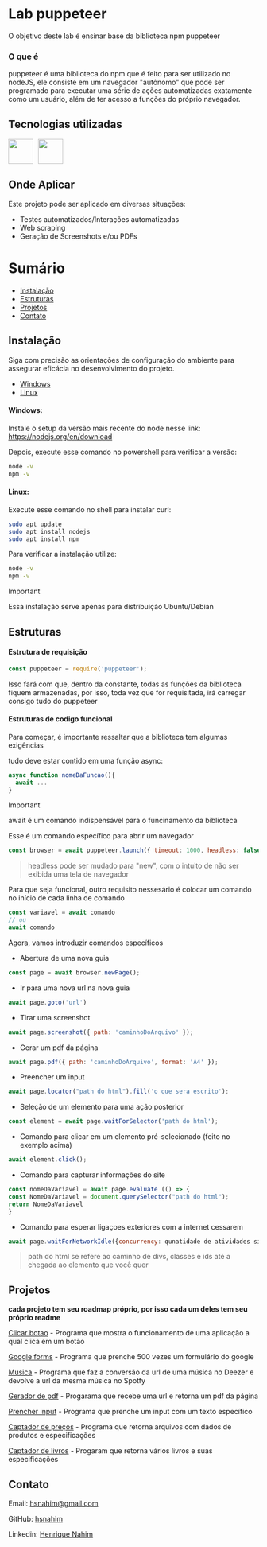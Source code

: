 <!-- Exemplo de uso do template: https://github.com/kspencerl/lab-springboot-basic-api -->

# Lab puppeteer
O objetivo deste lab é ensinar base da biblioteca npm puppeteer

### O que é
puppeteer é uma biblioteca do npm que é feito para ser utilizado no nodeJS, ele consiste em um navegador "autônomo" que pode ser programado para executar uma série de ações automatizadas exatamente como um usuário, além de ter acesso a funções do próprio navegador.

## Tecnologias utilizadas
<!-- Link com os badges para inserir abaixo https://devicon.dev/ -->
<div style="display: flex; gap: 10px;">
  <img width="50px" src="https://cdn.jsdelivr.net/gh/devicons/devicon@latest/icons/nodejs/nodejs-original-wordmark.svg"/>  
  <img width="50px" src="https://cdn.jsdelivr.net/gh/devicons/devicon/icons/npm/npm-original-wordmark.svg">
</div>

## Onde Aplicar
Este projeto pode ser aplicado em diversas situações:
- Testes automatizados/Interações automatizadas
- Web scraping
- Geração de Screenshots e/ou PDFs


# Sumário

* [Instalação](#instalação)
* [Estruturas](#estruturas)
* [Projetos](#projetos)
* [Contato](#contato)

## Instalação

Siga com precisão as orientações de configuração do ambiente para assegurar eficácia no desenvolvimento do projeto.

* [Windows](#windows)
* [Linux](#linux)

#### Windows:
Instale o setup da versão mais recente do node nesse link:
https://nodejs.org/en/download

Depois, execute esse comando no powershell para verificar a versão:
```bash
node -v
npm -v
```
#### Linux:
Execute esse comando no shell para instalar curl:
```bash
sudo apt update
sudo apt install nodejs
sudo apt install npm
```
Para verificar a instalação utilize:
```bash
node -v
npm -v
```
> [!IMPORTANT]
> Essa instalação serve apenas para distribuição Ubuntu/Debian

## Estruturas

#### Estrutura de requisição
```js
const puppeteer = require('puppeteer');
```
Isso fará com que, dentro da constante, todas as funções da biblioteca fiquem armazenadas, por isso, toda vez que for requisitada, irá carregar consigo tudo do puppeteer

#### Estruturas de codigo funcional
Para começar, é importante ressaltar que a biblioteca tem algumas exigências

tudo deve estar contido em uma função async:
```js
async function nomeDaFuncao(){
  await ...
}
```
> [!IMPORTANT]
> await é um comando indispensável para o funcinamento da biblioteca

Esse é um comando específico para abrir um navegador
```js
const browser = await puppeteer.launch({ timeout: 1000, headless: false });
```
> headless pode ser mudado para "new", com o intuito de não ser exibida uma tela de navegador  

Para que seja funcional, outro requisito nessesário é colocar um comando no início de cada linha de comando
```js
const variavel = await comando
// ou
await comando
```
Agora, vamos introduzir comandos específicos
* Abertura de uma nova guia
```js
const page = await browser.newPage();
```

* Ir para uma nova url na nova guia
```js
await page.goto('url')
```

* Tirar uma screenshot
```js
await page.screenshot({ path: 'caminhoDoArquivo' });
```

* Gerar um pdf da página
```js
await page.pdf({ path: 'caminhoDoArquivo', format: 'A4' });
```

* Preencher um input
```js
await page.locator("path do html").fill('o que sera escrito');
```

* Seleção de um elemento para uma ação posterior
```js
const element = await page.waitForSelector('path do html');
```

* Comando para clicar em um elemento pré-selecionado (feito no exemplo acima)
```js
await element.click();
```

* Comando para capturar informações do site
```js
const nomeDaVariavel = await page.evaluate (() => {
const NomeDaVariavel = document.querySelector("path do html");
return NomeDaVariavel
}
```

* Comando para esperar ligaçoes exteriores com a internet cessarem
```js
await page.waitForNetworkIdle({concurrency: qunatidade de atividades simuntaneas, idleTime: tempo de inativiade })
```
> path do html se refere ao caminho de divs, classes e ids até a chegada ao elemento que você quer

## Projetos
**cada projeto tem seu roadmap próprio, por isso cada um deles tem seu próprio readme**

[Clicar botao](clicar_botao) - Programa que mostra o funcionamento de uma aplicação a qual clica em um botão

[Google forms](google_forms) - Programa que prenche 500 vezes um formulário do google

[Musica](musica) - Programa que faz a conversão da url de uma música no Deezer e devolve a url da mesma música no Spotfy

[Gerador de pdf](pdfGenerator) - Progarama que recebe uma url e retorna um pdf da página

[Prencher input](preencher_input) - Programa que prenche um input com um texto específico

[Captador de preços](prices_geter) - Programa que retorna arquivos com dados de produtos e especificações

[Captador de livros](books_gater) - Progaram que retorna vários livros e suas especificações
## Contato
Email: [hsnahim@gmail.com](mailto:hsnahim@gmail.com)

GitHub: [hsnahim](https://github.com/hsnahim)

Linkedin: [Henrique Nahim](https://www.linkedin.com/in/henrique-nahim-3a71a8267/)
